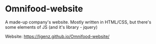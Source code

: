 # Omnifood-website
A made-up company's website. Mostly written in HTML/CSS, but there's some elements of JS (and it's library - jquery)

Website: https://ligenz.github.io/Omnifood-website/
